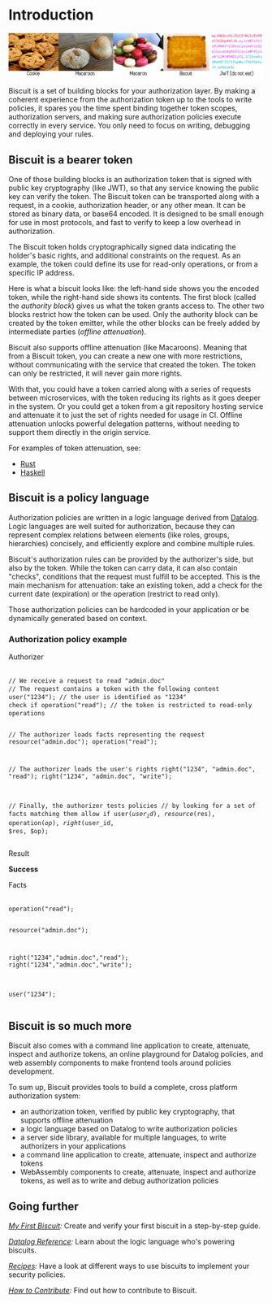 # Introduction

![Biscuit banner](../images/banner.jpg)


Biscuit is a set of building blocks for your authorization layer. By making a coherent experience from the authorization token up to the tools to write policies, it spares you the time spent binding together token scopes, authorization servers, and making sure authorization policies execute correctly in every service. You only need to focus on writing, debugging and deploying your rules.

## Biscuit is a bearer token

One of those building blocks is an authorization token that is signed with public key cryptography (like JWT), so that any service knowing the public key can verify the token. The Biscuit token can be transported along with a request, in a cookie, authorization header, or any other mean. It can be stored as binary data, or base64 encoded. It is designed to be small enough for use in most protocols, and fast to verify to keep a low overhead in authorization.

The Biscuit token holds cryptographically signed data indicating the holder's basic rights, and additional constraints on the request. As an example, the token could define its use for read-only operations, or from a specific IP address.

Here is what a biscuit looks like: the left-hand side shows you the encoded token, while the right-hand side shows its contents. The first block (called the _authority block_) gives us what the token grants access to. The other two blocks restrict how the token can be used. Only the authority block can be created by the token emitter, while the other blocks can be freely added by intermediate parties (_offline attenuation_).

<bc-token-printer biscuit="En0KEwoEMTIzNBgDIgkKBwgKEgMYgAgSJAgAEiAs2CFWr5WyHHWEiMhTXxVNw4gP7PlADPaGfr_AQk9WohpA6LZTjFfFhcFQrMsp2O7bOI9BOzP-jIE5PGhha62HDfX4t5FLQivX5rUhH5iTv2c-rd0kDSazrww4cD1UCeytDSIiCiCfMgpVPOuqq371l1wHVhCXoIscKW-wrwiKN80vR_Rfzg==">
</bc-token-printer>

Biscuit also supports offline attenuation (like Macaroons). Meaning that from a Biscuit token, you can create a new one with more restrictions, without communicating with the service that created the token. The token can only be restricted, it will never gain more rights.

With that, you could have a token carried along with a series of requests between microservices, with the token reducing its rights as it goes deeper in the system. Or you could get a token from a git repository hosting service and attenuate it to just the set of rights needed for usage in CI.
Offline attenuation unlocks powerful delegation patterns, without needing to support them directly in the origin service.

For examples of token attenuation, see:
- [Rust](../usage/rust.md#attenuate-a-token)
- [Haskell](../usage/haskell.md#attenuate-a-token)

## Biscuit is a policy language

Authorization policies are written in a logic language derived from [Datalog](https://en.wikipedia.org/wiki/Datalog). Logic languages are well suited for authorization, because they can represent complex relations between elements (like roles, groups, hierarchies) concisely, and efficiently explore and combine multiple rules.

Biscuit's authorization rules can be provided by the authorizer's side, but also by the token. While the token can carry data, it can also contain "checks", conditions that the request must fulfill to be accepted. This is the main mechanism for attenuation: take an existing token, add a check for the current date (expiration) or the operation (restrict to read only).

Those authorization policies can be hardcoded in your application or be dynamically generated based on context.

### Authorization policy example

Authorizer

<bc-datalog-editor>
<pre><code>
// We receive a request to read "admin.doc"
// The request contains a token with the following content
user("1234"); // the user is identified as "1234"
check if operation("read"); // the token is restricted to read-only operations

// The authorizer loads facts representing the request
resource("admin.doc");
operation("read");

// The authorizer loads the user's rights
right("1234", "admin.doc", "read");
right("1234", "admin.doc", "write");

// Finally, the authorizer tests policies
// by looking for a set of facts matching them
allow if
  user($user_id),
  resource($res),
  operation($op),
  right($user_id, $res, $op);
</code></pre>
</bc-datalog-editor> 

Result

**Success**

Facts

<bc-datalog-editor>
<pre><code>
operation("read");

resource("admin.doc");

right("1234","admin.doc","read");
right("1234","admin.doc","write");

user("1234");
</code></pre>
</bc-datalog-editor> 

## Biscuit is so much more

Biscuit also comes with a command line application to create, attenuate, inspect and authorize tokens, an online playground for Datalog policies, and web assembly components to make frontend tools around policies development.

To sum up, Biscuit provides tools to build a complete, cross platform authorization system:

- an authorization token, verified by public key cryptography, that supports offline attenuation
- a logic language based on Datalog to write authorization policies
- a server side library, available for multiple languages, to write authorizers in your applications
- a command line application to create, attenuate, inspect and authorize tokens
- WebAssembly components to create, attenuate, inspect and authorize tokens, as well as to write and debug authorization policies

## Going further

*[My First Biscuit](./my-first-biscuit.md):* Create and verify your first biscuit in a step-by-step guide.

*[Datalog Reference](../reference/datalog.md):* Learn about the logic language who's powering biscuits.

*[Recipes](../recipes.md):* Have a look at different ways to use biscuits to implement your security policies.

*[How to Contribute](https://www.biscuitsec.org/docs/contributing/how-to-contribute/):* Find out how to contribute to Biscuit.
